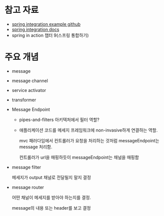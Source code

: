 # 참고 자료
- [spring integration example github](https://github.com/SimpleProgramming/spring-integration-example)
- [spring integration docs](https://docs.spring.io/spring-integration/reference/html/index.html)
- spring in action 챕터 9(스프링 통합하기)

# 주요 개념
- message
- message channel
- service activator
- transformer

- Message Endpoint
  - pipes-and-filters 아키텍처에서 필터 역할? 
  - 애플리케이션 코드를 메세지 프레임워크에 non-invasive하게 연결하는 역할. 
  
    mvc 패러다임에서 컨트롤러가 요청을 처리하는 것처럼 messageEndpoint는 message 처리함. 

    컨트롤러가 url을 매핑하듯이 messageEndpoint는 채널을 매핑함

- message filter

  메세지가 output 채널로 전달될지 말지 결정

- message router 

  어떤 채널이 메세지를 받아야 하는지를 결정. 

  message의 내용 또는 header를 보고 결정
  

